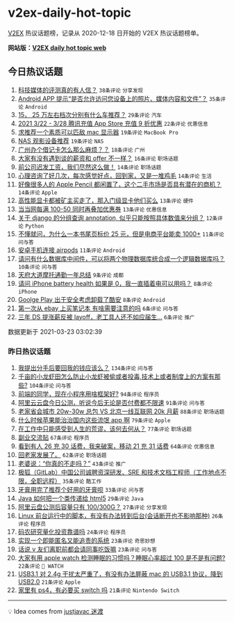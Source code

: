 # v2ex-daily-hot-topic

[V2EX](https://www.v2ex.com/) 热议话题榜，记录从 2020-12-18 日开始的 V2EX 热议话题榜单。

**网站版：[V2EX daily hot topic web](https://boojack.github.io/v2ex-daily-hot-topic-web/)**

## 今日热议话题

<!-- TODAY BEGIN -->

1. [科技媒体的评测真的有人信？](https://www.v2ex.com/t/764120) `38条评论` `分享发现`
1. [Android APP 提示“是否允许访问您设备上的照片、媒体内容和文件”？](https://www.v2ex.com/t/764119) `35条评论` `Android`
1. [15， 25 万左右档次分别有什么车推荐？](https://www.v2ex.com/t/764121) `29条评论` `汽车`
1. [2021 3/22 - 3/28 腾讯充值 App Store 充值 9 折优惠](https://www.v2ex.com/t/764122) `22条评论` `优惠信息`
1. [求推荐一个素质可以匹敌 mac 显示器](https://www.v2ex.com/t/764154) `19条评论` `MacBook Pro`
1. [NAS 观影设备推荐](https://www.v2ex.com/t/764124) `19条评论` `NAS`
1. [广州办个借记卡怎么那么麻烦？？](https://www.v2ex.com/t/764149) `18条评论` `广州`
1. [大家有没有遇到谈的薪资和 offer 不一样？](https://www.v2ex.com/t/764163) `16条评论` `职场话题`
1. [前公司迟发工资，我们尽然这么做！](https://www.v2ex.com/t/764142) `14条评论` `职场话题`
1. [心理咨询了好几次，每次感觉好点，回到家，又是一堆鸡毛](https://www.v2ex.com/t/764134) `14条评论` `生活`
1. [好像很多人的 Apple Pencil 都闲置了，这个二手市场是否具有潜在的商机？](https://www.v2ex.com/t/764131) `14条评论` `Apple`
1. [高性能显卡都被矿主买走了，那入门级显卡他们买么](https://www.v2ex.com/t/764148) `13条评论` `硬件`
1. [当当网每满 100-50 同时再叠加优惠券](https://www.v2ex.com/t/764130) `13条评论` `优惠信息`
1. [关于 django 的分组查询 annotation, 似乎只能按照具体数值来分组？](https://www.v2ex.com/t/764125) `12条评论` `Python`
1. [不懂就问，为什么一本书尾页标价 25 元，但是电商平台能卖 1000+](https://www.v2ex.com/t/764172) `11条评论` `问与答`
1. [安卓手机连接 airpods](https://www.v2ex.com/t/764161) `11条评论` `Android`
1. [请问有什么数据库中间件，可以将两个物理数据库统合成一个逻辑数据库吗？](https://www.v2ex.com/t/764112) `10条评论` `问与答`
1. [天府大道摩托通勤一年总结](https://www.v2ex.com/t/764168) `9条评论` `成都`
1. [请问 iPhone battery health 如果是 0，我一直插着电可以用吗？](https://www.v2ex.com/t/764136) `8条评论` `iPhone`
1. [Goolge Play 出于安全考虑卸载了酷安](https://www.v2ex.com/t/764109) `8条评论` `Android`
1. [第一次从 ebay 上买笔记本 有啥需要注意的吗](https://www.v2ex.com/t/764160) `6条评论` `问与答`
1. [三年 DS 提涨薪反被 layoff，老工具人还不如应届生…](https://www.v2ex.com/t/764133) `6条评论` `推广`

数据更新于 2021-03-23 03:02:39

<!-- TODAY END -->

### 昨日热议话题

<!-- YESTERDAY BEGIN -->

1. [我提出分手后要回我的钱应该么？](https://www.v2ex.com/t/763968) `134条评论` `问与答`
1. [千亩的小龙虾田怎么防止小龙虾被偷或者投毒,技术上或者制度上的方案有那些?](https://www.v2ex.com/t/763908) `104条评论` `问与答`
1. [前端的同学，现在小程序用啥框架好?](https://www.v2ex.com/t/763801) `94条评论` `程序员`
1. [阿里云云盘今日公测，听说今后无论是否付费都不限速](https://www.v2ex.com/t/763938) `91条评论` `问与答`
1. [老家省会城市 20w-30w 总包 VS 北京一线互联网 20k 月薪](https://www.v2ex.com/t/763888) `88条评论` `职场话题`
1. [什么时候苹果能治治国内这些流氓 app 啊](https://www.v2ex.com/t/764009) `79条评论` `Apple`
1. [在工作中只能感受到人生的荒谬，该何去何从？](https://www.v2ex.com/t/763853) `77条评论` `职场话题`
1. [副业交流贴](https://www.v2ex.com/t/763983) `67条评论` `程序员`
1. [看到有人 26 充 30 话费，我来破案，移动 21 充 31 话费](https://www.v2ex.com/t/764002) `64条评论` `优惠信息`
1. [回老家发展了。](https://www.v2ex.com/t/763799) `62条评论` `职场话题`
1. [老婆说：“你真的不走吗？”](https://www.v2ex.com/t/763792) `43条评论` `推广`
1. [极狐（GitLab）中国公司诚聘资深研发、SRE 和技术文档工程师（工作地点不限，全职远程）](https://www.v2ex.com/t/764060) `35条评论` `酷工作`
1. [牙膏用完了推荐个好用的牙膏呗](https://www.v2ex.com/t/763808) `33条评论` `问与答`
1. [Java 如何把一个类传递给 html5](https://www.v2ex.com/t/763972) `29条评论` `Java`
1. [阿里云盘公测后容量只有 100/300G？](https://www.v2ex.com/t/763924) `27条评论` `分享发现`
1. [Linux 前台运行中的脚本，有没有办法转到后台(会话断开也不影响那种)](https://www.v2ex.com/t/764049) `26条评论` `程序员`
1. [码农研究量化投资靠谱吗](https://www.v2ex.com/t/763988) `24条评论` `程序员`
1. [实现一个即能匿名又能追责的系统](https://www.v2ex.com/t/763912) `23条评论` `奇思妙想`
1. [话说 v 友们离职前都会请同事吃饭嘛](https://www.v2ex.com/t/763903) `23条评论` `问与答`
1. [大家有用 apple watch 检测睡眠的习惯吗？睡眠心率超过 100 是不是有问题?](https://www.v2ex.com/t/763856) `22条评论` ` WATCH`
1. [USB3.1 对 2.4g 干扰太严重了，有没有办法屏蔽 mac 的 USB3.1 协议，降到 USB2.0](https://www.v2ex.com/t/764007) `21条评论` `Apple`
1. [家里有 ps4，有必要买 switch 吗](https://www.v2ex.com/t/763864) `21条评论` `Nintendo Switch`

<!-- YESTERDAY END -->

---

💡 Idea comes from [justjavac 迷渡](https://github.com/justjavac/)
